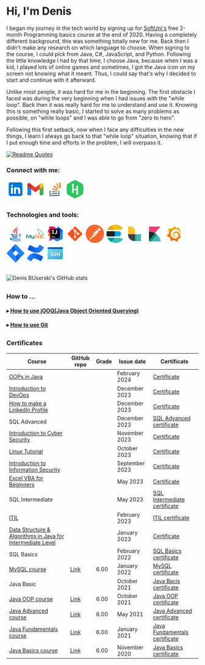 # Hi, I'm Denis

I began my journey in the tech world by signing up for [SoftUni's](https://softuni.bg/) free 2-month Programming basics course at the end of 2020. Having a completely different background, this was something totally new for me. Back then I didn't make any research on which language to choose. When signing to the course, I could pick from Java, C#, JavaScript, and Python. Following the little knowledge I had by that time, I choose Java, because when I was a kid, I played lots of online games and sometimes, I got the Java icon on my screen not knowing what it meant. Thus, I could say that's why I decided to start and continue with it afterward. 

Unlike most people, it was hard for me in the beginning. The first obstacle I faced was during the very beginning when I had issues with the "while loop". Back then it was really hard for me to understand and use it. Knowing this is something really basic, I started to solve as many problems as possible, on "while loops" and I was able to go from "zero to hero". 

Following this first setback, now when I face any difficulties in the new things, I learn I always go back to that "while loop" situation, knowing that if I put enough time and efforts in the problem, I will overpass it.

[![Readme Quotes](https://quotes-github-readme.vercel.app/api?type=horizontal&theme=dark)](Code)

### Connect with me:

[![Linkedin](icons/linkedin-48x48.png)](https://www.linkedin.com/in/denis-buserski/)
[![Gmail](icons/gmail-48x48.png)](mailto:denis.buserski@gmail.com)
[![Stack Overflow](icons/stack-overflow-48x48.png)](https://stackoverflow.com/users/17831294/denis-buserski)
[![HackerRank](icons/hackerrank-48x48.png)](https://www.hackerrank.com/denis_buserski)
##


### Technologies and tools:

[![Java](icons/java-logo-48x48.png)](https://www.java.com/en/)
[![MySQL](icons/mysql-logo-48x48.png)](https://www.mysql.com/)
[![IntelliJ](icons/intellij-idea-48x48.png)](https://www.jetbrains.com/idea/)
[![Git](icons/git-48x48.png)](https://git-scm.com/)
[![Postman](icons/postman-48x48.png)](https://www.postman.com/)
[![Elastic-search](icons/elastic-search-48x48.png)](https://www.elastic.co/)
[![logstash](icons/logstash-48x48.png)](https://www.elastic.co/logstash)
[![Kibana](icons/kibana-48x48.png)](https://www.elastic.co/kibana)
[![Grafana](icons/grafana-48x48.png)](https://grafana.com/)
[![Jira](icons/jira-48x48.png)](https://www.atlassian.com/software/jira)
[![Confluence](icons/confluence-48x48.png)](https://www.atlassian.com/software/confluence)
[![SSH](icons/ssh-48x48.png)](https://en.wikipedia.org/wiki/Secure_Shell)
##


![Denis BUserski's GitHub stats](https://github-readme-stats.zohan.tech/api?username=denisbuserski&show_icons=true&theme=github_dark)
##


### How to ...

#### &rtrif; [How to use jOOQ(Java Object Oriented Querying)](https://github.com/DenisBuserski/jOOQ)
#### &rtrif; [How to use Git](https://github.com/DenisBuserski/Git)
##


### Certificates 

| Course        | GitHub repo | Grade | Issue date | Certificate |
| ------------- | ----------- | ----- | ---------- | ----------- |
| [OOPs in Java](https://www.mygreatlearning.com/academy/courses/7416999/31723#?utm_source=share_with_friends&gl_source=share_with_friends) | | | February 2024 | [Certificate](https://verify.mygreatlearning.com/verify/IUBNXJGH) |
| [Introduction to DevOps](https://www.mygreatlearning.com/academy/courses/7416999/38652#?utm_source=share_with_friends&gl_source=share_with_friends) | | | December 2023 | [Certificate](https://verify.mygreatlearning.com/verify/ZBXWAIAT) |
| [How to make a LinkedIn Profile](https://www.mygreatlearning.com/academy/courses/7416999/55465#?utm_source=share_with_friends&gl_source=share_with_friends) | | | December 2023 | [Certificate](https://verify.mygreatlearning.com/QDHNSIRZ) |
| SQL Advanced | | | December 2023 | [SQL Advanced certificate](https://www.hackerrank.com/certificates/95b644429c68)
| [Introduction to Cyber Security](https://www.mygreatlearning.com/academy/courses/7416999/12628#?utm_source=share_with_friends&gl_source=share_with_friends) | | | November 2023 | [Certificate](https://verify.mygreatlearning.com/verify/IDPYBIYJ) |
| [Linux Tutorial](https://www.mygreatlearning.com/academy/courses/7416999/52823#?utm_source=share_with_friends&gl_source=share_with_friends) | | | October 2023 | [Certificate](https://verify.mygreatlearning.com/verify/GGUSHIUK) |
| [Introduction to Information Security](https://www.mygreatlearning.com/academy/courses/7416999/11264#?utm_source=share_with_friends&gl_source=share_with_friends) | | | September 2023 | [Certificate](https://verify.mygreatlearning.com/verify/SOOJJIUR) |
| [Excel VBA for Beginners](https://www.mygreatlearning.com/academy/courses/7416999/88881#?utm_source=share_with_friends&gl_source=share_with_friends) | | | May 2023 | [Certificate](https://verify.mygreatlearning.com/verify/ROADMPFM) |
| SQL Intermediate | | | May 2023 | [SQL Intermediate certificate](https://www.hackerrank.com/certificates/2978528b6aea) | 
| [ITIL](https://www.peoplecert.org/browse-certifications/it-governance-and-service-management/ITIL-1/itil-4-foundation-2565) | | | February 2023 | [ITIL certificate](https://github.com/DenisBuserski/DenisBuserski/blob/main/certificates/ITIL-Certificate-February-2023.pdf) |
| [Data Structure & Algorithms in Java for Intermediate Level](https://www.mygreatlearning.com/academy/courses/7416999/39049#?utm_source=share_with_friends&gl_source=share_with_friends) | | | January 2023 | [Certificate](https://verify.mygreatlearning.com/verify/PZXZXKJI) |
| SQL Basics | | | February 2022 | [SQL Basics certificate](https://www.hackerrank.com/certificates/012185103a0d) |
| [MySQL course](https://softuni.bg/trainings/3602/mysql-january-2022) | [Link](https://github.com/DenisBuserski/SoftUni-MySQL) | 6.00 | January 2022 | [MySQL certificate](https://softuni.bg/certificates/details/123474/63ee1aa3) |
| Java Basic | | | October 2021 | [Java Bacis certificate](https://www.hackerrank.com/certificates/9e6912d6219d) |
| [Java OOP course](https://softuni.bg/trainings/3346/java-oop-june-2021) | [Link](https://github.com/DenisBuserski/SoftUni-Java-OOP) | 6.00 | October 2021 | [Java OOP certificate](https://softuni.bg/certificates/details/122281/0cba66a4) |
| [Java Advanced course](https://softuni.bg/trainings/3345/java-advanced-may-2021) | [Link](https://github.com/DenisBuserski/SoftUni-Java-Advanced) | 6.00 | May 2021 | [Java Advanced certificate](https://softuni.bg/certificates/details/112328/579bc148) |
| [Java Fundamentals course](https://softuni.bg/trainings/3212/java-fundamentals-january-2021) | [Link](https://github.com/DenisBuserski/SoftUni-Programming-Fundamentals-Java) | 6.00 | January 2021 | [Java Fundamentals certificate](https://softuni.bg/certificates/details/103432/147a8d10) |
| [Java Basics course](https://softuni.bg/trainings/3063/programming-basics-with-java-september-2020) | [Link](https://github.com/DenisBuserski/SoftUni-Programming-Basics-Java) | 6.00 | November 2020 | [Java Basics certificate](https://softuni.bg/certificates/details/93759/e23b453a) |



















 
 

